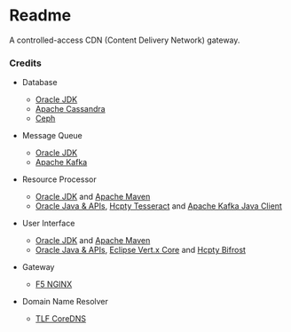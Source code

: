 # Readme
A controlled-access CDN (Content Delivery Network) gateway.

### Credits

- Database
  - [Oracle JDK](https://docs.oracle.com/en/java/javase/17/)
  - [Apache Cassandra](https://cassandra.apache.org/)
  - [Ceph](https://ceph.io/)

- Message Queue
  - [Oracle JDK](https://docs.oracle.com/en/java/javase/21/)
  - [Apache Kafka](https://kafka.apache.org/)

- Resource Processor
  - [Oracle JDK](https://docs.oracle.com/en/java/javase/21/) and [Apache Maven](https://maven.apache.org/)
  - [Oracle Java & APIs](https://docs.oracle.com/en/java/javase/21/), [Hcpty Tesseract](https://github.com/Hcpty/tesseract) and [Apache Kafka Java Client](https://kafka.apache.org/documentation/#api)

- User Interface
  - [Oracle JDK](https://docs.oracle.com/en/java/javase/21/) and [Apache Maven](https://maven.apache.org/)
  - [Oracle Java & APIs](https://docs.oracle.com/en/java/javase/21/), [Eclipse Vert.x Core](https://github.com/eclipse-vertx/vert.x) and [Hcpty Bifrost](https://github.com/Hcpty/bifrost)

- Gateway
  - [F5 NGINX](https://www.f5.com/products/nginx)

- Domain Name Resolver
  - [TLF CoreDNS](https://github.com/coredns/coredns)
